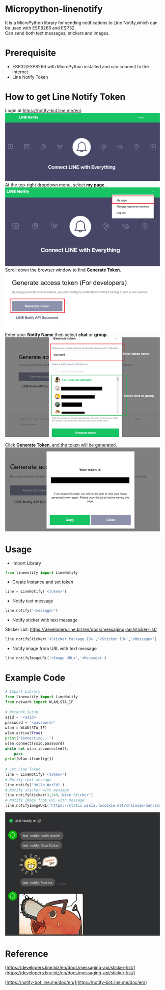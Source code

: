 # Micropython-linenotify
It is a MicroPython library for sending notifications to Line Notify,which can be used with ESP8266 and ESP32.     
Can send both text messages, stickers and images.

# Prerequisite
- ESP32/ESP8266 with MicroPython installed and can connect to the internet 
- Line Notify Token

# How to get Line Notify Token
Login at https://notify-bot.line.me/en/.
![](https://github.com/PerfecXX/MicroPython_LineNotify/blob/main/doc/image/1_linePage.png?raw=true)
At the top-right dropdown menu, select **my page** .
![](https://github.com/PerfecXX/MicroPython_LineNotify/blob/main/doc/image/3_selectMyPage.png?raw=true)
Scroll down the browser window to find **Generate Token**.
![](https://github.com/PerfecXX/MicroPython_LineNotify/blob/main/doc/image/4_GenerateToken.png?raw=true)
Enter your **Notify Name** then select **chat** or **group**.
![](https://github.com/PerfecXX/MicroPython_LineNotify/blob/main/doc/image/5_GenToken.png?raw=true)

Click **Generate Token**, and the token will be generated.
![](https://github.com/PerfecXX/MicroPython_LineNotify/blob/main/doc/image/6_copyToken.png?raw=true)

# Usage
- Import Library 
```python
from linenotify import LineNotify
```

- Create Instance and set token
```python
line = LineNotify('<token>')
```
- Notify text message
```python
line.notify('<message>')
```
- Notify sticker with text message

Sticker List: https://developers.line.biz/en/docs/messaging-api/sticker-list/ 
```python
line.notifySticker('<Sticker Package ID>','<Sticker ID>','<Message>')
```
- Notify image from URL with text message
```python
line.notifyImageURL('<Image URL>','<Message>')
```

# Example Code
```python
# Import Library
from linenotify import LineNotify
from network import WLAN,STA_IF

# Network Setup
ssid = '<ssid>'
password = '<password>'
wlan = WLAN(STA_IF)
wlan.active(True)
print('Connecting...')
wlan.connect(ssid,password)
while not wlan.isconnected():
    pass
print(wlan.ifconfig())

# Set Line Token 
line = LineNotify('<token>')
# Notify text message 
line.notify('Hello World!')
# Notify sticker with message
line.notifySticker(3,240,'Nice Sticker')
# Notify image from URL with message
line.notifyImageURL('https://static.wikia.nocookie.net/chainsaw-man/images/1/1b/Pochita.PNG','Pochita')

```

![](https://github.com/PerfecXX/MicroPython_LineNotify/blob/main/doc/image/8_result.png?raw=true)

# Reference 

[https://developers.line.biz/en/docs/messaging-api/sticker-list/](https://developers.line.biz/en/docs/messaging-api/sticker-list/)

[https://notify-bot.line.me/doc/en/](https://notify-bot.line.me/doc/en/)


